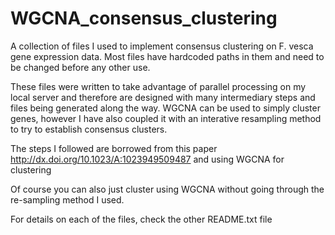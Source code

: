 # WGCNA_consensus_clustering

A collection of files I used to implement consensus clustering on F. vesca gene expression data. Most files have hardcoded paths in them and need to be changed before any other use.

These files were written to take advantage of parallel processing on my local server and therefore are designed with many intermediary steps and files being generated along the way. WGCNA can be used to simply cluster genes, however I have also coupled it with an interative resampling method to try to establish consensus clusters. 

The steps I followed are borrowed from this paper 
http://dx.doi.org/10.1023/A:1023949509487
and using WGCNA for clustering

Of course you can also just cluster using WGCNA without going through the re-sampling method I used.

For details on each of the files, check the other README.txt file
